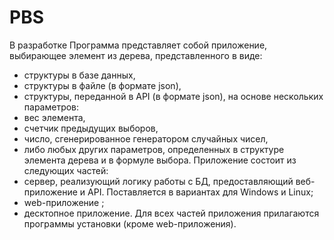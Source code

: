 # PBS
В разработке
Программа представляет собой приложение, выбирающее элемент из дерева, представленного в виде:
-	структуры в базе данных,
-	структуры в файле (в формате json), 
-	структуры, переданной в API (в формате json),
на основе нескольких параметров: 
-	вес элемента,
-	счетчик предыдущих выборов,
-	число, сгенерированное генератором случайных чисел,
-	либо любых других параметров, определенных в структуре элемента дерева и в формуле выбора.
Приложение состоит из следующих частей: 
-	сервер, реализующий логику работы с БД, предоставляющий веб-приложение и API. Поставляется в вариантах для Windows и Linux;
-	web-приложение ;
-	десктопное приложение.
Для всех частей приложения прилагаются программы установки (кроме web-приложения).
